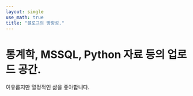 ```yaml
---
layout: single
use_math: true
title: "블로그의 방향성."
---
```


# 통계학, MSSQL, Python 자료 등의 업로드 공간.

여유롭지만 열정적인 삶을 좋아합니다.
